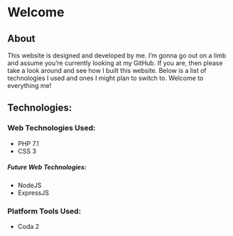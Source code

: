 # Welcome
## About
This website is designed and developed by me. I’m gonna go out on a limb and assume you’re currently looking at my GitHub. If you are, then please take a look around and see how I built this website. Below is a list of technologies I used and ones I might plan to switch to. Welcome to everything me!

## Technologies:
### Web Technologies Used: 
* PHP 7.1
* CSS 3

##### Future Web Technologies:
* NodeJS
* ExpressJS

### Platform Tools Used:
* Coda 2

